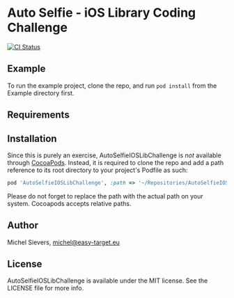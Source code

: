 # Auto Selfie - iOS Library Coding Challenge

[![CI Status](https://img.shields.io/travis/easytarget2000/AutoSelfieIOSLibChallenge.svg?style=flat)](https://travis-ci.org/easytarget2000/AutoSelfieIOSLibChallenge)

## Example

To run the example project, clone the repo, and run `pod install` from the Example directory first.

## Requirements

## Installation

Since this is purely an exercise, AutoSelfieIOSLibChallenge is _not_ available through [CocoaPods](https://cocoapods.org). Instead, it is required to clone the repo and add a path reference to its root directory to your project's Podfile as such:

```ruby
pod 'AutoSelfieIOSLibChallenge', :path => '~/Repositories/AutoSelfieIOSLibChallenge'
```
Please do not forget to replace the path with the actual path on your system. Cocoapods accepts relative paths.

## Author

Michel Sievers, michel@easy-target.eu

## License

AutoSelfieIOSLibChallenge is available under the MIT license. See the LICENSE file for more info.
